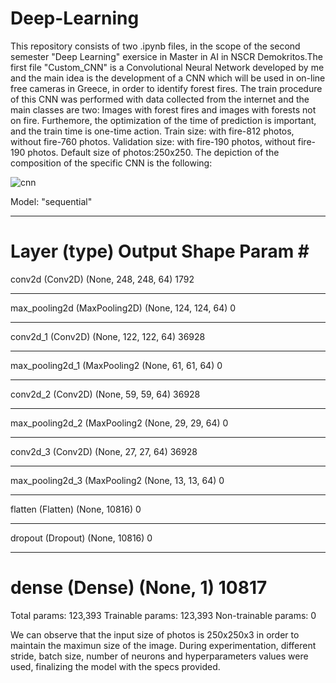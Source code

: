 # Deep-Learning
This repository consists of two .ipynb files, in the scope of the second semester "Deep Learning" exersice in Master in AI in NSCR Demokritos.The first file "Custom_CNN" is a Convolutional Neural Network developed by me and the main idea is the development of a CNN which will be used in on-line free cameras in Greece, in order to identify forest fires. The train procedure of this CNN was performed with data collected from the internet and the main classes are two: Images with forest fires and images with forests not on fire. Furthemore, the optimization of the time of prediction is important, and the train time is one-time action. Train size: with fire-812 photos, without fire-760 photos. Validation size: with fire-190 photos, without fire-190 photos. Default size of photos:250x250. The depiction of the composition of the specific CNN is the following:

![cnn](https://user-images.githubusercontent.com/75940880/123519158-43814480-d6b2-11eb-8b61-1874fefd2272.png)


Model: "sequential"
_________________________________________________________________
Layer (type)                 Output Shape              Param #   
=================================================================
conv2d (Conv2D)              (None, 248, 248, 64)      1792      
_________________________________________________________________
max_pooling2d (MaxPooling2D) (None, 124, 124, 64)      0         
_________________________________________________________________
conv2d_1 (Conv2D)            (None, 122, 122, 64)      36928     
_________________________________________________________________
max_pooling2d_1 (MaxPooling2 (None, 61, 61, 64)        0         
_________________________________________________________________
conv2d_2 (Conv2D)            (None, 59, 59, 64)        36928     
_________________________________________________________________
max_pooling2d_2 (MaxPooling2 (None, 29, 29, 64)        0         
_________________________________________________________________
conv2d_3 (Conv2D)            (None, 27, 27, 64)        36928     
_________________________________________________________________
max_pooling2d_3 (MaxPooling2 (None, 13, 13, 64)        0         
_________________________________________________________________
flatten (Flatten)            (None, 10816)             0         
_________________________________________________________________
dropout (Dropout)            (None, 10816)             0         
_________________________________________________________________
dense (Dense)                (None, 1)                 10817     
=================================================================
Total params: 123,393
Trainable params: 123,393
Non-trainable params: 0


We can observe that the input size of photos is 250x250x3 in order to maintain the maximun size of the image. During experimentation, different stride, batch size, number of neurons and hyperparameters values were used, finalizing the model with the specs provided. 
